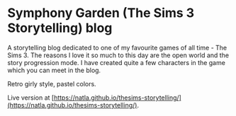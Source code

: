 # Symphony Garden (The Sims 3 Storytelling) blog

A storytelling blog dedicated to one of my favourite games of all time - The Sims 3.
The reasons I love it so much to this day are the open world and the story progression mode.
I have created quite a few characters in the game which you can meet in the blog.

Retro girly style, pastel colors.

Live version at [https://natla.github.io/thesims-storytelling/](https://natla.github.io/thesims-storytelling/).
